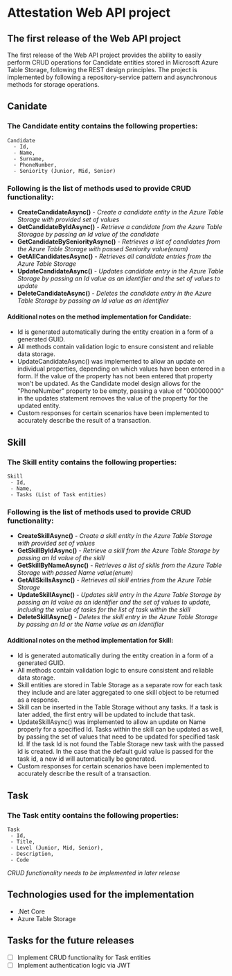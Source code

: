 # Attestation Web API project

## The first release of the Web API project
The first release of the Web API project provides the ability to easily perform CRUD operations for Candidate entities stored in Microsoft Azure Table Storage, following the REST design principles. The project is implemented by following a repository-service pattern and asynchronous methods for storage operations.

## Canidate
### The Candidate entity contains the following properties:
```
Candidate
  - Id, 
  - Name, 
  - Surname, 
  - PhoneNumber, 
  - Seniority (Junior, Mid, Senior)
```
### Following is the list of methods used to provide CRUD functionality:

 - **CreateCandidateAsync()** -  _Create a candidate entity in the Azure Table Storage with provided set of values_
 - **GetCandidateByIdAsync()** - _Retrieve a candidate from the Azure Table Storagae by passing an Id value of the candidate_
 - **GetCandidateBySeniorityAsync()** - _Retrieves a list of candidates from the Azure Table Storage with passed Seniority value(enum)_
 - **GetAllCandidatesAsync()** - _Retrieves all candidate entries from the Azure Table Storage_
 - **UpdateCandidateAsync()** - _Updates candidate entry in the Azure Table Storage by passing an Id value as an identifier and the set of values to update_
 - **DeleteCandidateAsync()** - _Deletes the candidate entry in the Azure Table Storage by passing an Id value as an identifier_

#### Additional notes on the method implementation for Candidate:

- Id is generated automatically during the entity creation in a form of a generated GUID.
- All methods contain validation logic to ensure consistent and reliable data storage.
- UpdateCandidateAsync() was implemented to allow an update on individual properties, depending on which values have been entered in a form. If the value of the property has not been entered that property won't be updated. As the Candidate model design allows for the "PhoneNumber" property to be empty, passing a value of "000000000" in the updates statement removes the value of the property for the updated entity.
- Custom responses for certain scenarios have been implemented to accurately describe the result of a transaction.

## Skill
 ### The Skill entity contains the following properties: 
 ```
Skill
  - Id, 
  - Name, 
  - Tasks (List of Task entities)
```
### Following is the list of methods used to provide CRUD functionality:
 - **CreateSkillAsync()** -  _Create a skill entity in the Azure Table Storage with provided set of values_
 - **GetSkillByIdAsync()** - _Retrieve a skill from the Azure Table Storage by passing an Id value of the skill_
 - **GetSkillByNameAsync()** - _Retrieves a list of skills from the Azure Table Storage with passed Name value(enum)_
 - **GetAllSkillsAsync()** - _Retrieves all skill entries from the Azure Table Storage_
 - **UpdateSkillAsync()** - _Updates skill entry in the Azure Table Storage by passing an Id value as an identifier and the set of values to update, including the value of tasks for the list of task within the skill_
 - **DeleteSkillAsync()** - _Deletes the skill entry in the Azure Table Storage by passing an Id or the Name value as an identifier_

#### Additional notes on the method implementation for Skill:
- Id is generated automatically during the entity creation in a form of a generated GUID.
- All methods contain validation logic to ensure consistent and reliable data storage.
- Skill entities are stored in Table Storage as a separate row for each task they include and are later aggregated to one skill object to be returned as a response.
- Skill can be inserted in the Table Storage without any tasks. If a task is later added, the first entry will be updated to include that task.
- UpdateSkillAsync() was implemented to allow an update on Name properly for a specified Id. Tasks within the skill can be updated as well, by passing the set of values that need to be updated for specified task Id. If the task Id is not found the Table Storage new task with the passed id is created. In the case that the default guid value is passed for the task id, a new id will automatically be generated.
- Custom responses for certain scenarios have been implemented to accurately describe the result of a transaction.

## Task
 ### The Task entity contains the following properties: 
 ```
Task
  - Id, 
  - Title, 
  - Level (Junior, Mid, Senior),
  - Description,
  - Code
```
_CRUD functionality needs to be implemented in later release_

## Technologies used for the implementation
- .Net Core
- Azure Table Storage

## Tasks for the future releases 
- [ ] Implement CRUD functionality for Task entities
- [ ] Implement authentication logic via JWT
